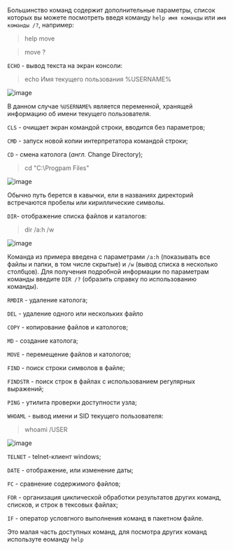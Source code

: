 Большинство команд содержит дополнительные параметры, список которых вы можете посмотреть введя команду `help имя команды` или `имя команды /?`, например:
> help move

> move \?

`ECHO` - вывод текста на экран консоли:
> echo Имя текущего пользования %USERNAME%

![image](https://user-images.githubusercontent.com/89955495/131787369-1d292af5-ad7c-47ea-8e1c-4fef58eb85ef.png)

В данном случае `%USERNAME%` является переменной, хранящей информацию об имени текущего пользователя.

`CLS` - очищает экран командой строки, вводится без параметров;

`CMD` - запуск новой копии интерпретатора командой строки;

`CD` - смена католога (*англ.* Change Directory);
> cd "C:\Progpam Files"

![image](https://user-images.githubusercontent.com/89955495/131788408-0cb7445d-a72d-41d0-8a0d-459cfb70026a.png)

Обычно путь берется в кавычки, ели в названиях директорий встречаются пробелы или кириллические символы.

`DIR`- отображение списка файлов и каталогов:
> dir /a:h /w

![image](https://user-images.githubusercontent.com/89955495/131788911-f74b8c34-3939-41e7-921b-e181ee736c09.png)

Команда из примера введена с параметрами `/a:h` (показывать все файлы и папки, в том числе скрытые) и `/w` (вывод списка в несколько столбцов). Для получения подробной информации по параметрам команды введите `DIR /?` (образить справку по использованию команды).

`RMDIR` - удаление католога;

`DEL` - удаление одного или нескольких файло

`COPY` - копирование файлов и катологов;

`MD` - создание католога;

`MOVE` - перемещение файлов и катологов;

`FIND` - поиск строки символов в файле;

`FINDSTR` - поиск строк в файлах с использованием регулярных выражений;

`PING` - утилита проверки доступности узла;

`WHOAML` - вывод имени и SID текущего пользователя:
> whoami /USER

![image](https://user-images.githubusercontent.com/89955495/131791277-a577584b-556a-4f4e-a496-77961b6d8ef0.png)


`TELNET` -  telnet-клиент windows;

`DATE` - отображение, или изменение даты;

`FC` - сравнение содержимого файлов;

`FOR` - организация циклической обработки результатов других команд, списков, и строк в тексовых файлах;

`IF` - оператор условгного выполнения команд в пакетном файле.

Это малая часть доступных команд, для посмотра других команд используте еоманду `help`
